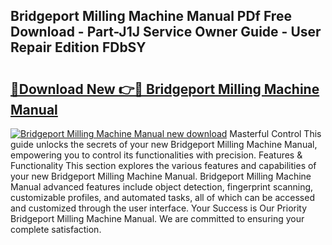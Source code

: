 ## Bridgeport Milling Machine Manual PDf Free Download - Part-J1J Service Owner Guide - User Repair Edition FDbSY

# <h2><a href="http://bc14682.oget.top/?id=Bridgeport+Milling+Machine+Manual">🔗Download New 👉🔴 Bridgeport Milling Machine Manual</a></h2>

[![Bridgeport Milling Machine Manual new download](https://i.imgur.com/5g1atiW.png)](http://bc14682.oget.top/?id=Bridgeport+Milling+Machine+Manual)
Masterful Control This guide unlocks the secrets of your new Bridgeport Milling Machine Manual, empowering you to control its functionalities with precision. Features & Functionality This section explores the various features and capabilities of your new Bridgeport Milling Machine Manual. Bridgeport Milling Machine Manual advanced features include object detection, fingerprint scanning, customizable profiles, and automated tasks, all of which can be accessed and customized through the user interface. Your Success is Our Priority Bridgeport Milling Machine Manual. We are committed to ensuring your complete satisfaction.
